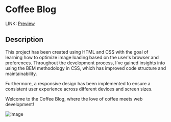 # Coffee Blog

LINK: [Preview](https://blog-de-cafe-dev.netlify.app/)

## Description

This project has been created using HTML and CSS with the goal of learning how to optimize image loading based on the user's browser and preferences. Throughout the development process, I've gained insights into using the BEM methodology in CSS, which has improved code structure and maintainability.

Furthermore, a responsive design has been implemented to ensure a consistent user experience across different devices and screen sizes.

Welcome to the Coffee Blog, where the love of coffee meets web development!

![image](https://github.com/Bujio/blog-de-cafe/assets/79529756/bc9d26ea-5124-4a95-92a3-6e747fe6e28a)
